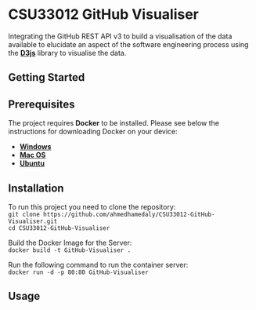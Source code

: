 # CSU33012 GitHub Visualiser

Integrating the GitHub REST API v3 to build a visualisation of the data available to elucidate an aspect of the software engineering process using the **[D3js](https://d3js.org)** library to visualise the data.

## Getting Started

## Prerequisites

The project requires **Docker** to be installed. Please see below the instructions for downloading Docker on your device:

* **[Windows](https://www.docker.com/products/docker-desktop)**
* **[Mac OS](https://www.docker.com/products/docker-desktop)**
* **[Ubuntu](https://docs.docker.com/engine/install/ubuntu/)**

## Installation

To run this project you need to clone the repository:\
```git clone https://github.com/ahmedhamedaly/CSU33012-GitHub-Visualiser.git```\
```cd CSU33012-GitHub-Visualiser```

Build the Docker Image for the Server:\
```docker build -t GitHub-Visualiser .```

Run the following command to run the container server:\
```docker run -d -p 80:80 GitHub-Visualiser```

## Usage
